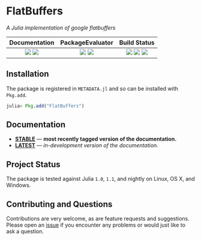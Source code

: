 
# FlatBuffers

*A Julia implementation of google flatbuffers*


| **Documentation**                                                               | **PackageEvaluator**                                            | **Build Status**                                                                                |
|:-------------------------------------------------------------------------------:|:---------------------------------------------------------------:|:-----------------------------------------------------------------------------------------------:|
| [![][docs-stable-img]][docs-stable-url] [![][docs-latest-img]][docs-latest-url] | [![][pkg-0.6-img]][pkg-0.6-url] [![][pkg-0.7-img]][pkg-0.7-url] | [![][travis-img]][travis-url] [![][appveyor-img]][appveyor-url] [![][codecov-img]][codecov-url] |


## Installation

The package is registered in `METADATA.jl` and so can be installed with `Pkg.add`.

```julia
julia> Pkg.add("FlatBuffers")
```

## Documentation

- [**STABLE**][docs-stable-url] &mdash; **most recently tagged version of the documentation.**
- [**LATEST**][docs-latest-url] &mdash; *in-development version of the documentation.*

## Project Status

The package is tested against Julia `1.0`, `1.1`, and nightly on Linux, OS X, and Windows.

## Contributing and Questions

Contributions are very welcome, as are feature requests and suggestions. Please open an
[issue][issues-url] if you encounter any problems or would just like to ask a question.



[docs-latest-img]: https://img.shields.io/badge/docs-latest-blue.svg
[docs-latest-url]: https://JuliaData.github.io/FlatBuffers.jl/latest

[docs-stable-img]: https://img.shields.io/badge/docs-stable-blue.svg
[docs-stable-url]: https://JuliaData.github.io/FlatBuffers.jl/stable

[travis-img]: https://travis-ci.org/JuliaData/FlatBuffers.jl.svg?branch=master
[travis-url]: https://travis-ci.org/JuliaData/FlatBuffers.jl

[appveyor-img]: https://ci.appveyor.com/api/projects/status/h227adt6ovd1u3sx/branch/master?svg=true
[appveyor-url]: https://ci.appveyor.com/project/JuliaData/documenter-jl/branch/master

[codecov-img]: https://codecov.io/gh/JuliaData/FlatBuffers.jl/branch/master/graph/badge.svg
[codecov-url]: https://codecov.io/gh/JuliaData/FlatBuffers.jl

[issues-url]: https://github.com/JuliaData/FlatBuffers.jl/issues

[pkg-0.6-img]: https://pkg.julialang.org/badges/FlatBuffers_0.6.svg
[pkg-0.6-url]: https://pkg.julialang.org/?pkg=FlatBuffers
[pkg-0.7-img]: https://pkg.julialang.org/badges/FlatBuffers_0.7.svg
[pkg-0.7-url]: https://pkg.julialang.org/?pkg=FlatBuffers
